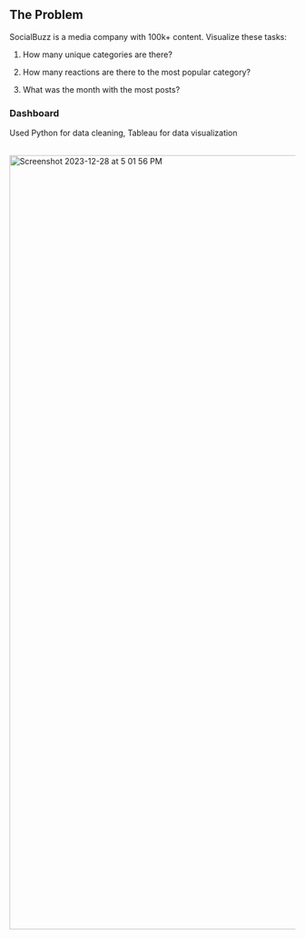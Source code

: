 ## The Problem
SocialBuzz is a media company with 100k+ content. Visualize these tasks:

1. How many unique categories are there?

2. How many reactions are there to the most popular category?

3. What was the month with the most posts?


### Dashboard

Used Python for data cleaning, Tableau for data visualization


<br/>   
<img width="1364" alt="Screenshot 2023-12-28 at 5 01 56 PM" src="https://github.com/ajo01/Accenture_Data_Analytics/assets/70789275/9675fcfc-2fcb-49bf-9566-57ff502aa28b">
